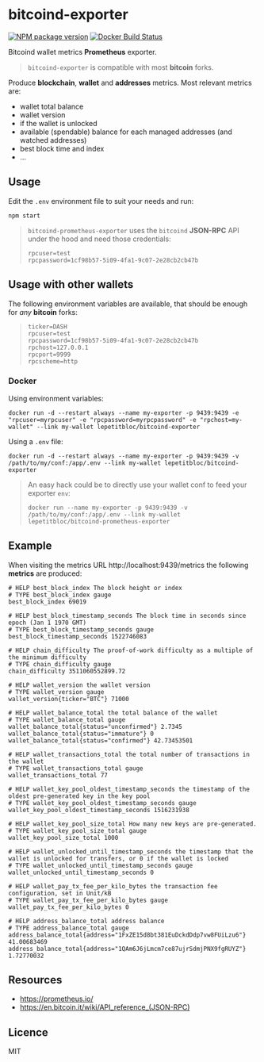 # bitcoind-exporter

[![NPM package version][npm-svg]][npm-url]
[![Docker Build Status][hub-svg]][hub-url]

Bitcoind wallet metrics **Prometheus** exporter.

> `bitcoind-exporter` is compatible with most **bitcoin** forks.

Produce **blockchain**, **wallet** and **addresses** metrics.
Most relevant metrics are:
* wallet total balance
* wallet version
* if the wallet is unlocked
* available (spendable) balance for each managed addresses (and watched addresses)
* best block time and index
* ...

## Usage
Edit the `.env` environment file to suit your needs and run:
```
npm start
```
> `bitcoind-prometheus-exporter` uses the `bitcoind` **JSON-RPC** API under the hood and need those credentials:
> ```
>rpcuser=test
>rpcpassword=1cf98b57-5i09-4fa1-9c07-2e28cb2cb47b
>```

## Usage with other wallets
The following environment variables are available, that should be enough for *any* **bitcoin** forks:
> ```
>ticker=DASH
>rpcuser=test
>rpcpassword=1cf98b57-5i09-4fa1-9c07-2e28cb2cb47b
>rpchost=127.0.0.1
>rpcport=9999
>rpcscheme=http
>```

### Docker
Using environment variables:
```
docker run -d --restart always --name my-exporter -p 9439:9439 -e "rpcuser=myrpcuser" -e "rpcpassword=myrpcpassword" -e "rpchost=my-wallet" --link my-wallet lepetitbloc/bitcoind-exporter
````

Using a `.env` file:
```
docker run -d --restart always --name my-exporter -p 9439:9439 -v /path/to/my/conf:/app/.env --link my-wallet lepetitbloc/bitcoind-exporter
```

>An easy hack could be to directly use your wallet conf to feed your exporter `env`:
>```
>docker run --name my-exporter -p 9439:9439 -v /path/to/my/conf:/app/.env --link my-wallet lepetitbloc/bitcoind-prometheus-exporter
>```

## Example
When visiting the metrics URL http://localhost:9439/metrics the following **metrics** are produced:
```
# HELP best_block_index The block height or index
# TYPE best_block_index gauge
best_block_index 69019

# HELP best_block_timestamp_seconds The block time in seconds since epoch (Jan 1 1970 GMT)
# TYPE best_block_timestamp_seconds gauge
best_block_timestamp_seconds 1522746083

# HELP chain_difficulty The proof-of-work difficulty as a multiple of the minimum difficulty
# TYPE chain_difficulty gauge
chain_difficulty 3511060552899.72

# HELP wallet_version the wallet version
# TYPE wallet_version gauge
wallet_version{ticker="BTC"} 71000

# HELP wallet_balance_total the total balance of the wallet
# TYPE wallet_balance_total gauge
wallet_balance_total{status="unconfirmed"} 2.7345
wallet_balance_total{status="immature"} 0
wallet_balance_total{status="confirmed"} 42.73453501

# HELP wallet_transactions_total the total number of transactions in the wallet
# TYPE wallet_transactions_total gauge
wallet_transactions_total 77

# HELP wallet_key_pool_oldest_timestamp_seconds the timestamp of the oldest pre-generated key in the key pool
# TYPE wallet_key_pool_oldest_timestamp_seconds gauge
wallet_key_pool_oldest_timestamp_seconds 1516231938

# HELP wallet_key_pool_size_total How many new keys are pre-generated.
# TYPE wallet_key_pool_size_total gauge
wallet_key_pool_size_total 1000

# HELP wallet_unlocked_until_timestamp_seconds the timestamp that the wallet is unlocked for transfers, or 0 if the wallet is locked
# TYPE wallet_unlocked_until_timestamp_seconds gauge
wallet_unlocked_until_timestamp_seconds 0

# HELP wallet_pay_tx_fee_per_kilo_bytes the transaction fee configuration, set in Unit/kB
# TYPE wallet_pay_tx_fee_per_kilo_bytes gauge
wallet_pay_tx_fee_per_kilo_bytes 0

# HELP address_balance_total address balance
# TYPE address_balance_total gauge
address_balance_total{address="1FxZE15d8bt381EuDckdDdp7vw8FUiLzu6"} 41.00683469
address_balance_total{address="1QAm6J6jLmcm7ce87ujrSdmjPNX9fgRUYZ"} 1.72770032
```

## Resources
* https://prometheus.io/
* https://en.bitcoin.it/wiki/API_reference_(JSON-RPC)

## Licence
MIT

[npm-svg]: https://img.shields.io/npm/v/bitcoind-prometheus-exporter.svg
[npm-url]: https://npmjs.org/package/bitcoind-prometheus-exporter
[hub-url]: https://hub.docker.com/r/lepetitbloc/bitcoind-prometheus-exporter/
[hub-svg]: https://img.shields.io/docker/pulls/lepetitbloc/bitcoind-prometheus-exporter.svg